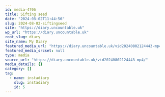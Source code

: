 ```yaml
---
id: media-4706
title: Sifting seed
date: "2024-08-02T11:44:56"
slug: 2024-08-02-siftingseed
site: "https://diary.uncountable.uk"
wp_url: "https://diary.uncountable.uk"
root_slug: diary
site_name: My Diary
featured_media_url: "https://diary.uncountable.uk/vid20240802124443-mp4/"
featured_media_srcset: null
type: media
source_url: "https://diary.uncountable.uk/vid20240802124443-mp4/"
media_details: {}
category: []
tag:
  - name: instadiary
    slug: instadiary
    id: 5
---
```


